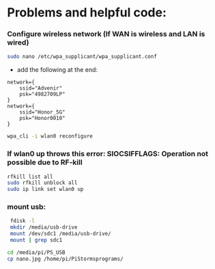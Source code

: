 # Problems and helpful code:

### Configure wireless network (If WAN is wireless and LAN is wired)
```sh
sudo nano /etc/wpa_supplicant/wpa_supplicant.conf
```
- add the following at the end:
```
network={
    ssid="Advenir"
    psk="4982709LP"
}
network={
    ssid="Honor_5G"
    psk="Honor0010"
}
```
```sh
wpa_cli -i wlan0 reconfigure
```
### If wlan0 up throws this error: SIOCSIFFLAGS: Operation not possible due to RF-kill
```sh
rfkill list all
sudo rfkill unblock all
sudo ip link set wlan0 up
```

### mount usb:
```sh
 fdisk -l
 mkdir /media/usb-drive
 mount /dev/sdc1 /media/usb-drive/
 mount | grep sdc1

cd /media/pi/PS_USB
cp nano.jpg /home/pi/PiStormsprograms/
```
<!--stackedit_data:
eyJoaXN0b3J5IjpbLTE0NzI4ODM4MjYsNTgxNDY2MDU5XX0=
-->